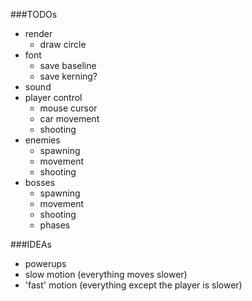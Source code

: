 
###TODOs

- render
    - draw circle
- font
    - save baseline
    - save kerning?
- sound
- player control
    - mouse cursor
    - car movement
    - shooting
- enemies
    - spawning
    - movement
    - shooting
- bosses
    - spawning
    - movement
    - shooting
    - phases


###IDEAs

- powerups
- slow motion (everything moves slower)
- 'fast' motion (everything except the player is slower)
